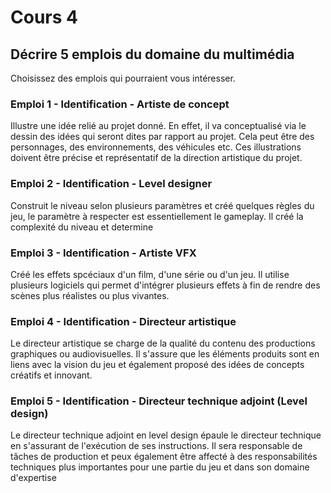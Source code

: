 # Cours 4
## Décrire 5 emplois du domaine du multimédia
Choisissez des emplois qui pourraient vous intéresser. 

### Emploi 1 - Identification - Artiste de concept
Illustre une idée relié au projet donné. En effet, il va conceptualisé via le dessin des idées qui seront dites par rapport au projet. Cela peut être des personnages, des environnements, des véhicules etc. Ces illustrations doivent être précise et représentatif de la direction artistique du projet. 

### Emploi 2 - Identification - Level designer
Construit le niveau selon plusieurs paramètres et créé quelques règles du jeu, le paramètre à respecter est essentiellement le gameplay. Il créé la complexité du niveau et determine 

### Emploi 3 - Identification - Artiste VFX
Créé les effets spcéciaux d'un film, d'une série ou d'un jeu. Il utilise plusieurs logiciels qui permet d'intégrer plusieurs effets à fin de rendre des scènes plus réalistes ou plus vivantes. 

### Emploi 4 - Identification - Directeur artistique
Le directeur artistique se charge de la qualité du contenu des productions graphiques ou audiovisuelles. Il s'assure que les éléments produits sont en liens avec la vision du jeu et également proposé des idées de concepts créatifs et innovant. 

### Emploi 5 - Identification - Directeur technique adjoint (Level design)
Le directeur technique adjoint en level design épaule le directeur technique en s'assurant de l'exécution de ses instructions. Il sera responsable de tâches de production et peux également être affecté à des responsabilités techniques plus importantes pour une partie du jeu et dans son domaine d'expertise


